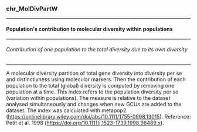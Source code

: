 ### chr_MolDivPartW



------
#### Population's contribution to molecular diversity within populations



------
###### Contribution of one population to the total diversity due to its own diversity



------
A molecular diversity partition of total gene diversity into diversity per se and distinctivness using molecular markers. Then the contribution of each population to the total (global) diversity is computed by removing one population at a time. This index refers to the population diversity per se (variation within populations). The measure is relative to the dataset analysed simultaneously and changes when new GCUs are added to the dataset. The index was calculated with metapop2 (https://onlinelibrary.wiley.com/doi/abs/10.1111/1755-0998.13015). Reference: Petit et al. 1998 (https://doi.org/10.1111/j.1523-1739.1998.96489.x).